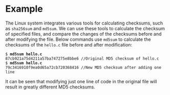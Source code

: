 # Example

The Linux system integrates various tools for calculating checksums,
such as `sha256sum` and `md5sum`. We can use these tools to calculate
the checksum of specified files, and compare the changes of the
checksums before and after modifying the file. Below commands use
`md5sum` to calculate the checksums of the `hello.c` file before and
after modification:

<pre><code>$ <b>md5sum hello.c</b>
87cb921a75d4211a57ba747275e8bbe6 //Original MD5 checksum of hello.c
$ <b>md5sum hello.c</b>
79c3416910f9ea0d65a72cb720368416 //New MD5 checksum after adding one line
</code></pre>

It can be seen that modifying just one line of code in the original file
will result in greatly different MD5 checksums.
